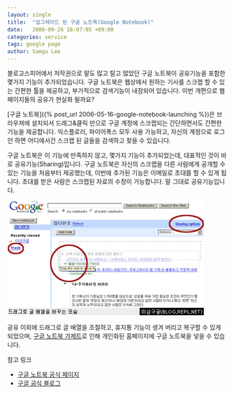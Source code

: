 ```yaml
---
layout: single
title:  "업그레이드 된 구글 노트북(Google Notebook)"
date:   2006-09-26 16:07:05 +09:00
categories: service
tags: google page
author: Samgu Lee
---
```

블로고스피어에서 저작권으로 말도 많고 탈고 많았던 구글 노트북이 공유기능을 포함한 몇가지 기능이 추가되었습니다. 구글 노트북은 웹상에서 원하는 기사를 스크랩 할 수 있는 간편한 툴을 제공하고, 부가적으로 검색기능이 내장되어 있습니다. 이번 개편으로 웹페이지들의 공유가 현실화 될까요?

[구글 노트북]({% post_url 2006-05-16-google-notebook-launching %})은 브라우져에 설치되서 드래그&클릭 만으로 구글 계정에 스크랩되는 간단하면서도 간편한 기능을 제공합니다. 익스플로러, 파이어폭스 모두 사용 가능하고, 자신의 계정으로 로그인 하면 어디에서건 스크랩 된 글들을 검색하고 찾을 수 있습니다.

구글 노트북은 이 기능에 만족하지 않고, 몇가지 기능이 추가되었는데, 대표적인 것이 바로 공유기능(Sharing)입니다. 구글 노트북은 자신의 스크랩을 다른 사람에게 공개할 수 있는 기능을 처음부터 제공했는데, 이번에 추가된 기능은 이메일로 초대를 할 수 있게 됩니다. 초대를 받은 사람은 스크랩된 자료의 수정이 가능합니다. 말 그대로 공유기능입니다.

![구글 노트북의 드래그로 배열 바꾸는 모습](/assets/notebook_powerup.jpg)

공유 이외에 드래그로 글 배열을 조절하고, 휴지통 기능이 생겨 버리고 복구할 수 있게 되었으며, [구글 노트북 가제트](http://www.google.com/ig/directory?url=notebook.xml)로 인해 개인화된 홈페이지에 구글 노트북을 넣을 수 있습니다.

참고 링크

- [구글 노트북 공식 페이지](http://www.google.com/googlenotebook/newfeatures.html)
- [구글 공식 블로그](http://googleblog.blogspot.com/2006/09/google-notebook-improvements.html)

